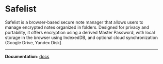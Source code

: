 # Safelist

Safelist is a browser-based secure note manager that allows users to manage encrypted notes organized in folders. Designed for privacy and portability, it offers encryption using a derived Master Password, with local storage in the browser using IndexedDB, and optional cloud synchronization (Google Drive, Yandex Disk).

---

**Documentation**: [docs](./docs/README.md)
